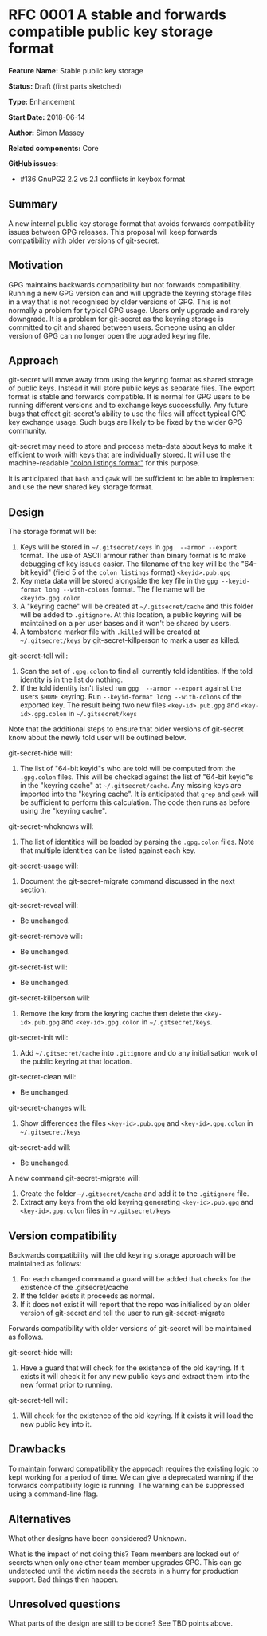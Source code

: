# RFC 0001 A stable and forwards compatible public key storage format

**Feature Name:** Stable public key storage

**Status:** Draft (first parts sketched)

**Type:** Enhancement

**Start Date:** 2018-06-14

**Author:** Simon Massey

**Related components:** Core

**GitHub issues:** 

* #136 GnuPG2 2.2 vs 2.1 conflicts in keybox format

## Summary

A new internal public key storage format that avoids forwards compatibility issues between GPG releases. This proposal will keep forwards compatibility with older versions of git-secret. 

## Motivation

GPG maintains backwards compatibility but not forwards compatibility. Running a new GPG version can and will upgrade the keyring storage files in a way that is not recognised by older versions of GPG. This is not normally a problem for typical GPG usage. Users only upgrade and rarely downgrade. It is a problem for git-secret as the keyring storage is committed to git and shared between users. Someone using an older version of GPG can no longer open the upgraded keyring file. 

## Approach

git-secret will move away from using the keyring format as shared storage of public keys. Instead it will store public keys as separate files. The export format is stable and forwards compatible. It is normal for GPG users to be running different versions and to exchange keys successfully. Any future bugs that effect git-secret's ability to use the files will affect typical GPG key exchange usage. Such bugs are likely to be fixed by the wider GPG community. 

git-secret may need to store and process meta-data about keys to make it efficient to work with keys that are individually stored. It will use the machine-readable ["colon listings format"](https://git.gnupg.org/cgi-bin/gitweb.cgi?p=gnupg.git;a=blob_plain;f=doc/DETAILS) for this purpose. 

It is anticipated that `bash` and `gawk` will be sufficient to be able to implement and use the new shared key storage format. 

## Design

The storage format will be: 

1. Keys will be stored in `~/.gitsecret/keys` in `gpg  --armor --export` format. The use of ASCII armour rather than binary format is to make debugging of key issues easier. The filename of the key will be the "64-bit keyid" (field 5 of the `colon listings` format) `<keyid>.pub.gpg`
1. Key meta data will be stored alongside the key file in the `gpg --keyid-format long --with-colons` format. The file name will be `<keyid>.gpg.colon`
1. A "keyring cache" will be created at `~/.gitsecret/cache` and this folder will be added to `.gitignore`. At this location, a public keyring will be maintained on a per user bases and it won't be shared by users. 
1. A tombstone marker file with  <keyid>`.killed` will be created at `~/.gitsecret/keys` by git-secret-killperson to mark a user as killed. 

git-secret-tell will: 

1. Scan the set of `.gpg.colon` to find all currently told identities. If the told identity is in the list do nothing. 
1. If the told identity isn't listed run `gpg  --armor --export` against the users `$HOME` keyring. Run `--keyid-format long --with-colons` of the exported key. The result being two new files `<key-id>.pub.gpg` and `<key-id>.gpg.colon` in `~/.gitsecret/keys`

Note that the additional steps to ensure that older versions of git-secret know about the newly told user will be outlined below. 

git-secret-hide will: 

1. The list of "64-bit keyid"s who are told will be computed from the `.gpg.colon` files. This will be checked against the list of "64-bit keyid"s in the "keyring cache" at `~/.gitsecret/cache`. Any missing keys are imported into the "keyring cache". It is anticipated that `grep` and `gawk` will be sufficient to perform this calculation. The code then runs as before using the "keyring cache". 

git-secret-whoknows will:

1. The list of identities will be loaded by parsing the `.gpg.colon` files. Note that multiple identities can be listed against each key. 

git-secret-usage will:

1. Document the git-secret-migrate command discussed in the next section. 

git-secret-reveal will:

* Be unchanged.  

git-secret-remove will:

* Be unchanged. 

git-secret-list will:

* Be unchanged. 

git-secret-killperson will:

1. Remove the key from the keyring cache then delete the `<key-id>.pub.gpg` and `<key-id>.gpg.colon` in `~/.gitsecret/keys`.

git-secret-init will:

1. Add `~/.gitsecret/cache` into `.gitignore` and do any initialisation work of the public keyring at that location. 

git-secret-clean will:

* Be unchanged. 

git-secret-changes will:

1. Show differences the files `<key-id>.pub.gpg` and `<key-id>.gpg.colon` in `~/.gitsecret/keys`

git-secret-add will:

* Be unchanged. 

A new command git-secret-migrate will:

1. Create the folder `~/.gitsecret/cache` and add it to the `.gitignore` file. 
1. Extract any keys from the old keyring generating `<key-id>.pub.gpg` and `<key-id>.gpg.colon` files in `~/.gitsecret/keys`

## Version compatibility

Backwards compatibility will the old keyring storage approach will be maintained as follows:

1. For each changed command a guard will be added that checks for the existence of the .gitsecret/cache
1. If the folder exists it proceeds as normal.
1. If it does not exist it will report that the repo was initialised by an older version of git-secret and tell the user to run git-secret-migrate

Forwards compatibility with older versions of git-secret will be maintained as follows. 

git-secret-hide will:

1. Have a guard that will check for the existence of the old keyring. If it exists it will check it for any new public keys and extract them into the new format prior to running. 

git-secret-tell will:

1. Will check for the existence of the old keyring. If it exists it will load the new public key into it. 

## Drawbacks

To maintain forward compatibility the approach requires the existing logic to kept working for a period of time. We can give a deprecated warning if the forwards compatibility logic is running. The warning can be suppressed using a command-line flag. 

## Alternatives

What other designs have been considered? Unknown. 

What is the impact of not doing this? Team members are locked out of secrets when only one other team member upgrades GPG. This can go undetected until the victim needs the secrets in a hurry for production support. Bad things then happen. 

## Unresolved questions

What parts of the design are still to be done? See TBD points above. 
